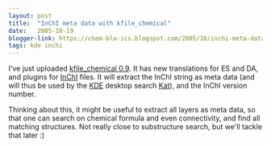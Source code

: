 ```yaml
---
layout: post
title:  "InChI meta data with kfile_chemical"
date:   2005-10-19
blogger-link: https://chem-bla-ics.blogspot.com/2005/10/inchi-meta-data-with-kfilechemical.html
tags: kde inchi
---
```


I've just uploaded [kfile_chemical 0.9](http://www.kde-apps.org/content/show.php?content=28995). It has new translations for
ES and DA, and plugins for [InChI](http://www.iupac.org/inchi/) files. It will extract the InChI string as meta data (and will thus be used by the
[KDE](http://www.kde.org/) desktop search [Kat](http://kat.mandriva.com/)), and the InChI version number.

Thinking about this, it might be useful to extract all layers as meta data, so that one can search on chemical formula and even
connectivity, and find all matching structures. Not really close to substructure search, but we'll tackle that later :)
